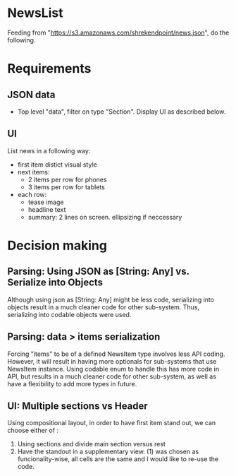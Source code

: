 # NewsList

Feeding from "https://s3.amazonaws.com/shrekendpoint/news.json", do the following.

# Requirements
## JSON data
- Top level "data", filter on type "Section". Display UI as described below.


## UI
List news in a following way:

- first item distict visual style
- next items:
  - 2 items per row for phones
  - 3 items per row for tablets
- each row:
  - tease image
  - headline text
  - summary: 2 lines on screen. ellipsizing if neccessary

# Decision making
## Parsing: Using JSON as [String: Any] vs. Serialize into Objects
Although using json as [String: Any] might be less code, serializing into objects result in a much cleaner code for other sub-system.
Thus, serializing into codable objects were used.

## Parsing: data > items serialization  
Forcing "items" to be of a defined NewsItem type involves less API coding. However, it will result in having more optionals for sub-systems that use NewsItem instance.
Using codable enum to handle this has more code in API, but results in a much cleaner code for other sub-system, as well as have a flexibility to add more types in future.

## UI: Multiple sections vs Header
Using compositional layout, in order to have first item stand out, we can choose either of :
1. Using sections and divide main section versus rest
2. Have the standout in a supplementary view. 
(1) was chosen as funcionality-wise, all cells are the same and I would like to re-use the code.


